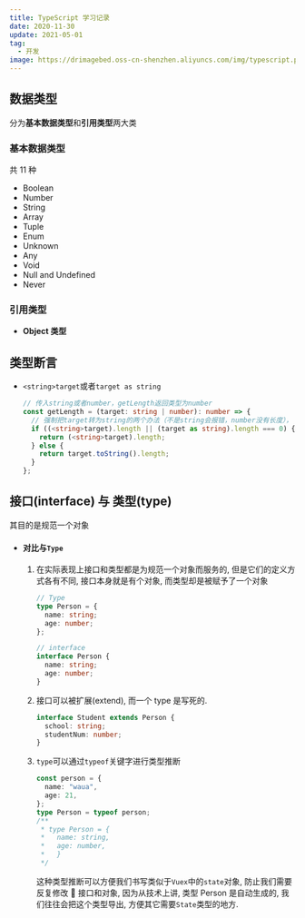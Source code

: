 ```yaml
---
title: TypeScript 学习记录
date: 2020-11-30
update: 2021-05-01
tag:
  - 开发
image: https://drimagebed.oss-cn-shenzhen.aliyuncs.com/img/typescript.png
---
```


## 数据类型

分为**基本数据类型**和**引用类型**两大类

### 基本数据类型

共 11 种

- Boolean
- Number
- String
- Array
- Tuple
- Enum
- Unknown
- Any
- Void
- Null and Undefined
- Never

### 引用类型

- **Object 类型**

## 类型断言

- `<string>target`或者`target as string`

  ```typescript
  // 传入string或者number，getLength返回类型为number
  const getLength = (target: string | number): number => {
    // 强制把target转为string的两个办法（不是string会报错，number没有长度），
    if ((<string>target).length || (target as string).length === 0) {
      return (<string>target).length;
    } else {
      return target.toString().length;
    }
  };
  ```

## 接口(interface) 与 类型(type)

其目的是规范一个对象

- #### 对比与`Type`

  1. 在实际表现上接口和类型都是为规范一个对象而服务的, 但是它们的定义方式各有不同, 接口本身就是有个对象, 而类型却是被赋予了一个对象

     ```typescript
     // Type
     type Person = {
       name: string;
       age: number;
     };

     // interface
     interface Person {
       name: string;
       age: number;
     }
     ```

  2. 接口可以被扩展(extend), 而一个 type 是写死的.
     ```typescript
     interface Student extends Person {
       school: string;
       studentNum: number;
     }
     ```
  3. `type`可以通过`typeof`关键字进行类型推断

     ```typescript
     const person = {
       name: "waua",
       age: 21,
     };
     type Person = typeof person;
     /**
      * type Person = {
      *   name: string,
      *   age: number,
      *   }
      */
     ```

     这种类型推断可以方便我们书写类似于`Vuex`中的`state`对象, 防止我们需要反复修改  接口和对象, 因为从技术上讲, 类型 Person 是自动生成的, 我们往往会把这个类型导出, 方便其它需要`State`类型的地方.
